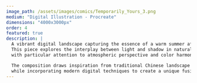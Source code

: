 ```yaml
---
image_path: /assets/images/comics/Temporarily_Yours_3.png
medium: "Digital Illustration - Procreate"
dimensions: "4000x3000px"
order: 4
featured: true
description: |
  A vibrant digital landscape capturing the essence of a warm summer afternoon. 
  This piece explores the interplay between light and shadow in natural settings, 
  with particular attention to atmospheric perspective and color harmony.

  The composition draws inspiration from traditional Chinese landscape painting, 
  while incorporating modern digital techniques to create a unique fusion of styles.
---
```



